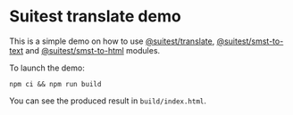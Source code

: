 # Suitest translate demo

This is a simple demo on how to use [@suitest/translate](https://github.com/SuitestAutomation/suitest/tree/master/packages/translate),
[@suitest/smst-to-text](https://github.com/SuitestAutomation/suitest/tree/master/packages/smst-to-text) and
[@suitest/smst-to-html](https://github.com/SuitestAutomation/suitest/tree/master/packages/smst-to-html) modules.

To launch the demo:

```
npm ci && npm run build
```

You can see the produced result in `build/index.html`.
